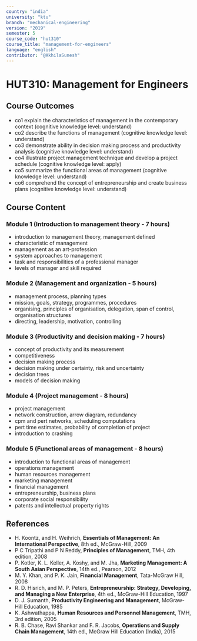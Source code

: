 ```yaml
---
country: "india"
university: "ktu"
branch: "mechanical-engineering"
version: "2019"
semester: 5
course_code: "hut310"
course_title: "management-for-engineers"
language: "english"
contributor: "@AkhilaSunesh"
---
```

# HUT310: Management for Engineers

## Course Outcomes

* co1 explain the characteristics of management in the contemporary context (cognitive knowledge level: understand)  
* co2 describe the functions of management (cognitive knowledge level: understand)  
* co3 demonstrate ability in decision making process and productivity analysis (cognitive knowledge level: understand)  
* co4 illustrate project management technique and develop a project schedule (cognitive knowledge level: apply)  
* co5 summarize the functional areas of management (cognitive knowledge level: understand)  
* co6 comprehend the concept of entrepreneurship and create business plans (cognitive knowledge level: understand)  

## Course Content

### Module 1 (Introduction to management theory - 7 hours)
* introduction to management theory, management defined  
* characteristic of management  
* management as an art-profession  
* system approaches to management  
* task and responsibilities of a professional manager  
* levels of manager and skill required  

### Module 2 (Management and organization - 5 hours)
* management process, planning types  
* mission, goals, strategy, programmes, procedures  
* organising, principles of organisation, delegation, span of control, organisation structures  
* directing, leadership, motivation, controlling  

### Module 3 (Productivity and decision making - 7 hours)
* concept of productivity and its measurement  
* competitiveness  
* decision making process  
* decision making under certainty, risk and uncertainty  
* decision trees  
* models of decision making  

### Module 4 (Project management - 8 hours)
* project management  
* network construction, arrow diagram, redundancy  
* cpm and pert networks, scheduling computations  
* pert time estimates, probability of completion of project  
* introduction to crashing  

### Module 5 (Functional areas of management - 8 hours)
* introduction to functional areas of management  
* operations management  
* human resources management  
* marketing management  
* financial management  
* entrepreneurship, business plans  
* corporate social responsibility  
* patents and intellectual property rights  

## References

* H. Koontz, and H. Weihrich, **Essentials of Management: An International Perspective**, 8th ed., McGraw-Hill, 2009  
* P C Tripathi and P N Reddy, **Principles of Management**, TMH, 4th edition, 2008  
* P. Kotler, K. L. Keller, A. Koshy, and M. Jha, **Marketing Management: A South Asian Perspective**, 14th ed., Pearson, 2012  
* M. Y. Khan, and P. K. Jain, **Financial Management**, Tata-McGraw Hill, 2008  
* R. D. Hisrich, and M. P. Peters, **Entrepreneurship: Strategy, Developing, and Managing a New Enterprise**, 4th ed., McGraw-Hill Education, 1997  
* D. J. Sumanth, **Productivity Engineering and Management**, McGraw-Hill Education, 1985  
* K. Ashwathappa, **Human Resources and Personnel Management**, TMH, 3rd edition, 2005  
* R. B. Chase, Ravi Shankar and F. R. Jacobs, **Operations and Supply Chain Management**, 14th ed., McGraw Hill Education (India), 2015  
